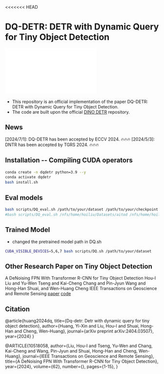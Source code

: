 <<<<<<< HEAD
# DQ-DETR: DETR with Dynamic Query for Tiny Object Detection

![method](./figure/model_final_V4.pdf)

* This repository is an official implementation of the paper DQ-DETR: DETR with Dynamic Query for Tiny Object Detection.
* The code are built upon the official [DINO DETR](https://github.com/IDEA-Research/DINO) repository.

## News
[2024/7/1]: DQ-DETR has been accepted by ECCV 2024. 🔥🔥🔥
[2024/5/3]: DNTR has been accepted by TGRS 2024. 🔥🔥🔥



## Installation -- Compiling CUDA operators
```sh
conda create -n dqdetr python=3.9 --y
conda activate dqdetr
bash install.sh
```

## Eval models
```sh
bash scripts/DQ_eval.sh /path/to/your/dataset /path/to/your/checkpoint
#bash scripts/DQ_eval.sh /nfs/home/hoiliu/Datasets/aitod /nfs/home/hoiliu/dqdetr/weights/dqdetr_best305.pth
```

## Trained Model
* changed the pretrained model path in DQ.sh
```sh
CUDA_VISIBLE_DEVICES=5,6,7 bash scripts/DQ.sh /path/to/your/dataset
```

## Other Research Paper on Tiny Object Detection 
A DeNoising FPN With Transformer R-CNN for Tiny Object Detection
Hou-I Liu and Yu-Wen Tseng and Kai-Cheng Chang and Pin-Jyun Wang and Hong-Han Shuai, and Wen-Huang Cheng 
IEEE Transactions on Geoscience and Remote Sensing
[paper](https://arxiv.org/abs/2406.05755) [code](https://github.com/hoiliu-0801/DNTR) 

## Citation
@article{huang2024dq,
  title={Dq-detr: Detr with dynamic query for tiny object detection},
  author={Huang, Yi-Xin and Liu, Hou-I and Shuai, Hong-Han and Cheng, Wen-Huang},
  journal={arXiv preprint arXiv:2404.03507},
  year={2024}
}

@ARTICLE{10518058,
  author={Liu, Hou-I and Tseng, Yu-Wen and Chang, Kai-Cheng and Wang, Pin-Jyun and Shuai, Hong-Han and Cheng, Wen-Huang},
  journal={IEEE Transactions on Geoscience and Remote Sensing}, 
  title={A DeNoising FPN With Transformer R-CNN for Tiny Object Detection}, 
  year={2024},
  volume={62},
  number={},
  pages={1-15},
}
